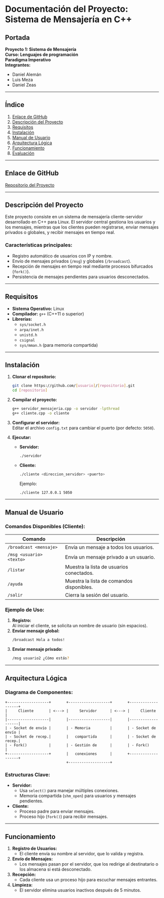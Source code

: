 # Documentación del Proyecto: Sistema de Mensajería en C++

## Portada

**Proyecto 1: Sistema de Mensajería**  
**Curso: Lenguajes de programación**  
**Paradigma Imperativo**  
**Integrantes:**

- Daniel Alemán
- Luis Meza
- Daniel Zeas

---

## Índice

1. [Enlace de GitHub](#enlace-de-github)
2. [Descripción del Proyecto](#descripción-del-proyecto)
3. [Requisitos](#requisitos)
4. [Instalación](#instalación)
5. [Manual de Usuario](#manual-de-usuario)
6. [Arquitectura Lógica](#arquitectura-lógica)
7. [Funcionamiento](#funcionamiento)
8. [Evaluación](#evaluación)

---

## Enlace de GitHub

[Repositorio del Proyecto](https://github.com/[usuario]/[repositorio])

---

## Descripción del Proyecto

Este proyecto consiste en un sistema de mensajería cliente-servidor desarrollado en C++ para Linux. El servidor central gestiona los usuarios y los mensajes, mientras que los clientes pueden registrarse, enviar mensajes privados o globales, y recibir mensajes en tiempo real.

### Características principales:

- Registro automático de usuarios con IP y nombre.
- Envío de mensajes privados (`/msg`) y globales (`/broadcast`).
- Recepción de mensajes en tiempo real mediante procesos bifurcados (`fork()`).
- Persistencia de mensajes pendientes para usuarios desconectados.

---

## Requisitos

- **Sistema Operativo:** Linux
- **Compilador:** `g++` (C++11 o superior)
- **Librerías:**
  - `sys/socket.h`
  - `arpa/inet.h`
  - `unistd.h`
  - `csignal`
  - `sys/mman.h` (para memoria compartida)

---

## Instalación

1. **Clonar el repositorio:**

   ```bash
   git clone https://github.com/[usuario]/[repositorio].git
   cd [repositorio]
   ```

2. **Compilar el proyecto:**

   ```bash
   g++ servidor_mensajeria.cpp -o servidor -lpthread
   g++ cliente.cpp -o cliente
   ```

3. **Configurar el servidor:**  
   Editar el archivo `config.txt` para cambiar el puerto (por defecto: `5050`).

4. **Ejecutar:**
   - **Servidor:**
     ```bash
     ./servidor
     ```
   - **Cliente:**
     ```bash
     ./cliente <direccion_servidor> <puerto>
     ```
     Ejemplo:
     ```bash
     ./cliente 127.0.0.1 5050
     ```

---

## Manual de Usuario

### Comandos Disponibles (Cliente):

| Comando                  | Descripción                               |
| ------------------------ | ----------------------------------------- |
| `/broadcast <mensaje>`   | Envía un mensaje a todos los usuarios.    |
| `/msg <usuario> <texto>` | Envía un mensaje privado a un usuario.    |
| `/listar`                | Muestra la lista de usuarios conectados.  |
| `/ayuda`                 | Muestra la lista de comandos disponibles. |
| `/salir`                 | Cierra la sesión del usuario.             |

### Ejemplo de Uso:

1. **Registro:**  
   Al iniciar el cliente, se solicita un nombre de usuario (sin espacios).
2. **Enviar mensaje global:**
   ```bash
   /broadcast Hola a todos!
   ```
3. **Enviar mensaje privado:**
   ```bash
   /msg usuario2 ¿Cómo estás?
   ```

---

## Arquitectura Lógica

### Diagrama de Componentes:

```
+-------------------+       +-------------------+       +-------------------+
|     Cliente       | <---> |     Servidor      | <---> |     Cliente       |
|-------------------|       |-------------------|       |-------------------|
| - Socket de envío |       | - Memoria         |       | - Socket de envío |
| - Socket de recep.|       |   compartida      |       | - Socket de recep.|
| - Fork()          |       | - Gestión de      |       | - Fork()          |
+-------------------+       |   conexiones      |       +-------------------+
                            +-------------------+
```

### Estructuras Clave:

- **Servidor:**
  - Usa `select()` para manejar múltiples conexiones.
  - Memoria compartida (`shm_open`) para usuarios y mensajes pendientes.
- **Cliente:**
  - Proceso padre para enviar mensajes.
  - Proceso hijo (`fork()`) para recibir mensajes.

---

## Funcionamiento

1. **Registro de Usuarios:**
   - El cliente envía su nombre al servidor, que lo valida y registra.
2. **Envío de Mensajes:**
   - Los mensajes pasan por el servidor, que los redirige al destinatario o los almacena si está desconectado.
3. **Recepción:**
   - Cada cliente usa un proceso hijo para escuchar mensajes entrantes.
4. **Limpieza:**
   - El servidor elimina usuarios inactivos después de 5 minutos.

